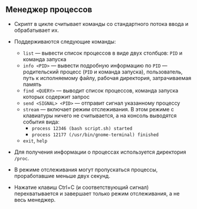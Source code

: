 ## Менеджер процессов

* Скрипт в цикле считывает команды со стандартного потока ввода и обрабатывает их.

* Поддерживаются следующие команды:
	* `list` — вывести список процессов в виде двух столбцов: `PID` и команда запуска
	* `info <PID>` — вывести подробную информацию по `PID` — родительский процесс (`PID` и команда запуска), пользователь, путь к исполняемому файлу, рабочая директория, затрачиваемая память
	* `find <QUERY>` — выводит список процессов, команда запуска которых содержит запрос
	* `send <SIGNAL> <PID>` — отправит сигнал указанному процессу
	* `stream` — включает режим отслеживания. В этом режиме с клавиатуры ничего не считывается, а на консоль выводятся события вида:
		* `process 12346 (bash script.sh) started`
		* `process 12177 (/usr/bin/gnome-terminal) finished`
	* `exit`, `help`
* Для получения информации о процессах используется директория `/proc`.

* В режиме отслеживания могут пропускаться процессы, проработавшие меньше двух секунд.

* Нажатие клавиш Ctrl+C (и соответствующий сигнал) перехватывается и завершает только режим отслеживания, а не весь менеджер.
